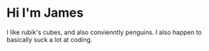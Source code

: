 # Hi I'm James
I like rubik's cubes, and also convienntly penguins. 
I also happen to basically suck a lot at coding.

